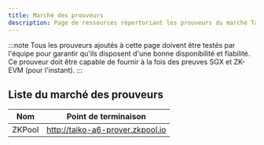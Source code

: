 ```yaml
---
title: Marché des prouveurs
description: Page de ressources répertoriant les prouveurs du marché Taiko.
---
```


:::note
Tous les prouveurs ajoutés à cette page doivent être testés par l'équipe pour garantir qu'ils disposent d'une bonne disponibilité et fiabilité. Ce prouveur doit être capable de fournir à la fois des preuves SGX et ZK-EVM (pour l'instant).
:::

## Liste du marché des prouveurs

| Nom    | Point de terminaison             |
| ------ | -------------------------------- |
| ZKPool | http://taiko-a6-prover.zkpool.io |
